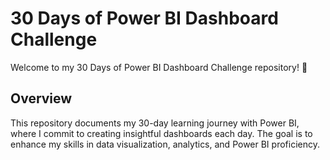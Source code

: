 # 30 Days of Power BI Dashboard Challenge

Welcome to my 30 Days of Power BI Dashboard Challenge repository! 🚀

## Overview

This repository documents my 30-day learning journey with Power BI, where I commit to creating insightful dashboards each day. The goal is to enhance my skills in data visualization, analytics, and Power BI proficiency.
